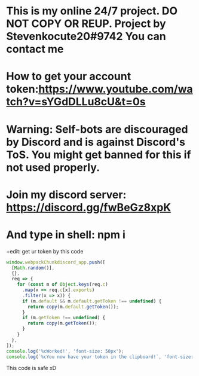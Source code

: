 # This is my online 24/7 project. DO NOT COPY OR REUP. Project by Stevenkocute20#9742 You can contact me
# How to get your account token:https://www.youtube.com/watch?v=sYGdDLLu8cU&t=0s
 # Warning: Self-bots are discouraged by Discord and is against Discord's ToS. You might get banned for this if not used properly.
# Join my discord server: https://discord.gg/fwBeGz8xpK
# And type in shell: npm i
+edit: get ur token by this code 
```js
window.webpackChunkdiscord_app.push([
  [Math.random()],
  {},
  req => {
    for (const m of Object.keys(req.c)
      .map(x => req.c[x].exports)
      .filter(x => x)) {
      if (m.default && m.default.getToken !== undefined) {
        return copy(m.default.getToken());
      }
      if (m.getToken !== undefined) {
        return copy(m.getToken());
      }
    }
  },
]);
console.log('%cWorked!', 'font-size: 50px');
console.log(`%cYou now have your token in the clipboard!`, 'font-size: 16px');
```
This code is safe xD
